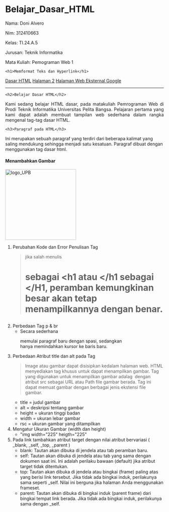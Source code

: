 # Belajar_Dasar_HTML
Nama: Doni Alvero <p>
Nim: 312410663 <P>
Kelas: TI.24.A.5 <P>
Jurusan: Teknik Informatika <p>
Mata Kuliah: Pemograman Web 1 <p>

<!DOCTYPE html>
<html>
<head>
  <title>Belajar Dasar HTML</title>
</head>
<body>

    <h1>Memformat Teks dan Hyperlink</h1>
<nav>
        <a href="https://share.google/j0VSlsikEz9Oj8Vqu">Dasar HTML</a>
        <a href="https://share.google/JkbE5hTjTGiSHBy5X">Halaman 2</a>
        <a href="http://www.google.com">Halaman Web Eksternal Google</a>
</nav>
<hr>

    <h2>Belajar Dasar HTML</h2>
  <p align="justify">Kami sedang belajar HTML dasar, pada matakuliah Pemrograman Web di Prodi Teknik Informatika Universitas Pelita Bangsa. 
    Pelajaran pertama yang kami dapat adalah membuat tampilan web sederhana dalam rangka mengenal tag-tag dasar HTML.</p>

    <h3>Paragraf pada HTML</h3>
  <p align="left">Ini merupakan sebuah paragraf yang terdiri dari beberapa
    kalimat yang saling mendukung sehingga menjadi satu kesatuan. Paragraf dibuat dengan menggunakan tag dasar html.</p>
  
  <h4>Menambahkan Gambar</h4>
  <img width="225" heigth="225" alt="logo_UPB" src="https://github.com/user-attachments/assets/30c704a4-19b9-4f08-81dd-f78fa6ded3e7" />

</body>
</html>


1. Perubahan Kode dan Error Penulisan Tag
   > jika salah menulis <h1> sebagai <h1 atau </h1 sebagai </H1, peramban kemungkinan besar akan tetap menampilkannya dengan benar.
2. Perbedaan Tag p & br
   - Secara sederhana <p> memulai paragraf baru dengan spasi, sedangkan <br> hanya memindahkan kursor ke baris baru.
3. Perbedaan Atribut title dan alt pada Tag <img>
   > Image atau gambar dapat disisipkan kedalam halaman web. HTML menyediakan tag khusus untuk dapat menampilkan gambar. Tag yang digunakan untuk menampilkan gambar adalag <img> dengan atribut src sebagai URL          atau Path file gambar berada. Tag ini dapat memuat gambar dengan berbagai jenis ekstensi file gambar.
     - title = judul gambar
     - alt = deskripsi tentang gambar
     - height = ukuran tinggi badan
     - width = ukuran lebar gambar
     - rsc = ukuran gambar yang ditampilkan 
4. Mengatur Ukuran Gambar (width dan height)
   - "img width="225" heigth="225"
5. Pada link tambahkan atribut target dengan nilai atribut bervariasi ( _blank, _self, _top, _parent )
   - blank: Tautan akan dibuka di jendela atau tab peramban baru.
   - self: Tautan akan dibuka di jendela atau tab yang sama dengan dokumen saat ini. Ini adalah perilaku bawaan (default) jika atribut target tidak ditentukan.
   - top: Tautan akan dibuka di jendela atau bingkai (frame) paling atas yang berisi link tersebut. Jika tidak ada bingkai induk, perilakunya sama seperti _self. Nilai ini berguna jika halaman Anda menggunakan         frameset.
   - parent: Tautan akan dibuka di bingkai induk (parent frame) dari bingkai tempat link berada. Jika tidak ada bingkai induk, perilakunya sama dengan _self.
